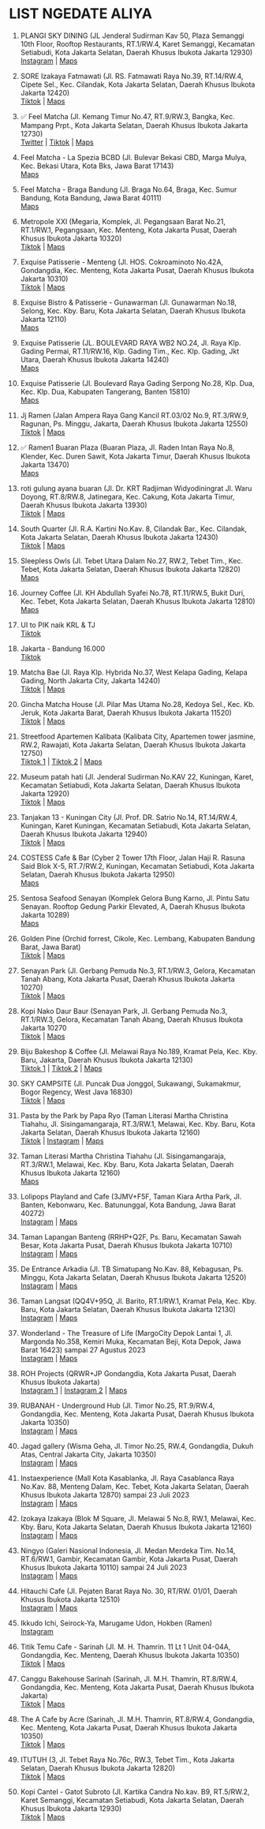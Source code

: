 # LIST NGEDATE ALIYA

1. PLANGI SKY DINING (JL Jenderal Sudirman Kav 50, Plaza Semanggi 10th Floor, Rooftop Restaurants, RT.1/RW.4, Karet Semanggi, Kecamatan Setiabudi, Kota Jakarta Selatan, Daerah Khusus Ibukota Jakarta 12930)\
[Instagram](https://www.instagram.com/reel/Ci7CiPnD2fZ/?igshid=MzRlODBiNWFlZA==) | [Maps](https://goo.gl/maps/okf9AdwFWENHuNqx8)

2. SORE Izakaya Fatmawati (Jl. RS. Fatmawati Raya No.39, RT.14/RW.4, Cipete Sel., Kec. Cilandak, Kota Jakarta Selatan, Daerah Khusus Ibukota Jakarta 12420)\
[Tiktok](https://vt.tiktok.com/ZSLYuTg3A/) | [Maps](https://maps.app.goo.gl/J6CpYVEmEQZNNEVAA?g_st=ic)

3. ✅ Feel Matcha (Jl. Kemang Timur No.47, RT.9/RW.3, Bangka, Kec. Mampang Prpt., Kota Jakarta Selatan, Daerah Khusus Ibukota Jakarta 12730)\
[Twitter](https://twitter.com/foodfess2/status/1666046047989424131?s=46&t=EqnRbNa34mFJfta5mkYiXQ) | [Tiktok](https://vt.tiktok.com/ZSLreEXhv/) | [Maps](https://goo.gl/maps/PqKdsVcynsvh4LE36)

4. Feel Matcha - La Spezia BCBD (Jl. Bulevar Bekasi CBD, Marga Mulya, Kec. Bekasi Utara, Kota Bks, Jawa Barat 17143)\
[Maps](https://goo.gl/maps/gYQuZfhHZGTg8jav8)

5. Feel Matcha - Braga Bandung (Jl. Braga No.64, Braga, Kec. Sumur Bandung, Kota Bandung, Jawa Barat 40111)\
[Maps](https://maps.app.goo.gl/V2X4sDFy14KUuodG9?g_st=ic)

6. Metropole XXI (Megaria, Komplek, Jl. Pegangsaan Barat No.21, RT.1/RW.1, Pegangsaan, Kec. Menteng, Kota Jakarta Pusat, Daerah Khusus Ibukota Jakarta 10320)\
[Tiktok](https://vt.tiktok.com/ZSL6q7Ytm/) | [Maps](https://goo.gl/maps/mMEhrtpJfq9TkX7w7)

7. Exquise Patisserie - Menteng (Jl. HOS. Cokroaminoto No.42A, Gondangdia, Kec. Menteng, Kota Jakarta Pusat, Daerah Khusus Ibukota Jakarta 10310)\
[Tiktok](https://vt.tiktok.com/ZSLM1p4dM/) | [Maps](https://maps.app.goo.gl/eSfmEyntL3vRsRAd9)

8. Exquise Bistro & Patisserie - Gunawarman (Jl. Gunawarman No.18, Selong, Kec. Kby. Baru, Kota Jakarta Selatan, Daerah Khusus Ibukota Jakarta 12110)\
[Maps](https://goo.gl/maps/g2XyMoFhhhQJg1zi7)

9. Exquise Patisserie (JL. BOULEVARD RAYA WB2 NO.24, Jl. Raya Klp. Gading Permai, RT.11/RW.16, Klp. Gading Tim., Kec. Klp. Gading, Jkt Utara, Daerah Khusus Ibukota Jakarta 14240)\
[Maps](https://goo.gl/maps/aYq1xX2AgdQcWZUX6)

10. Exquise Patisserie (Jl. Boulevard Raya Gading Serpong No.28, Klp. Dua, Kec. Klp. Dua, Kabupaten Tangerang, Banten 15810)\
[Maps](https://goo.gl/maps/BzDGwC1cLdE2bUkS9)

11. Jj Ramen (Jalan Ampera Raya Gang Kancil RT.03/02 No.9, RT.3/RW.9, Ragunan, Ps. Minggu, Jakarta, Daerah Khusus Ibukota Jakarta 12550)\
[Tiktok](https://vt.tiktok.com/ZSLM1VstT/) | [Maps](https://goo.gl/maps/1aPQtYWokGbkJmik7)

12. ✅ Ramen1 Buaran Plaza (Buaran Plaza, Jl. Raden Intan Raya No.8, Klender, Kec. Duren Sawit, Kota Jakarta Timur, Daerah Khusus Ibukota Jakarta 13470)\
[Maps](https://maps.app.goo.gl/kn2UDALhgAYUpTFX9?g_st=ic)

13. roti gulung ayana buaran (Jl. Dr. KRT Radjiman Widyodiningrat Jl. Waru Doyong, RT.8/RW.8, Jatinegara, Kec. Cakung, Kota Jakarta Timur, Daerah Khusus Ibukota Jakarta 13930)\
[Tiktok](https://vt.tiktok.com/ZSLMudYHd/) | [Maps](https://goo.gl/maps/LqGvhDXTVLLGECyo9)

14. South Quarter (Jl. R.A. Kartini No.Kav. 8, Cilandak Bar., Kec. Cilandak, Kota Jakarta Selatan, Daerah Khusus Ibukota Jakarta 12430)\
[Tiktok](https://vt.tiktok.com/ZSLrJEEHT/) | [Maps](https://goo.gl/maps/jHQX1XezpRksdvJC8)

15. Sleepless Owls (Jl. Tebet Utara Dalam No.27, RW.2, Tebet Tim., Kec. Tebet, Kota Jakarta Selatan, Daerah Khusus Ibukota Jakarta 12820)\
[Maps](https://maps.app.goo.gl/ok847wDHEoASf1CQ9?g_st=ic)

16. Journey Coffee (Jl. KH Abdullah Syafei No.78, RT.11/RW.5, Bukit Duri, Kec. Tebet, Kota Jakarta Selatan, Daerah Khusus Ibukota Jakarta 12810)\
[Maps](https://maps.app.goo.gl/GkvaB5kmJE5XQbdL9?g_st=ic)

17. UI to PIK naik KRL & TJ\
[Tiktok](https://vt.tiktok.com/ZSLr7CYcE/)

18. Jakarta - Bandung 16.000\
[Tiktok](https://vt.tiktok.com/ZSLrvpEGC/)

19. Matcha Bae (Jl. Raya Klp. Hybrida No.37, West Kelapa Gading, Kelapa Gading, North Jakarta City, Jakarta 14240)\
[Tiktok](https://vt.tiktok.com/ZSLhLLbBk/) | [Maps](https://goo.gl/maps/vynidRD6Sabpr6nZ9)

20. Gincha Matcha House (Jl. Pilar Mas Utama No.28, Kedoya Sel., Kec. Kb. Jeruk, Kota Jakarta Barat, Daerah Khusus Ibukota Jakarta 11520)\
[Tiktok](https://vt.tiktok.com/ZSLhLLALG/) | [Maps](https://goo.gl/maps/AdzcoxNSWxkTPYUP6)

21. Streetfood Apartemen Kalibata (Kalibata City, Apartemen tower jasmine, RW.2, Rawajati, Kota Jakarta Selatan, Daerah Khusus Ibukota Jakarta 12750)\
[Tiktok 1](https://vt.tiktok.com/ZSLhErudA/) | [Tiktok 2](https://vt.tiktok.com/ZSLDGG8aU/) | [Maps](https://goo.gl/maps/hAXyNh8c9DsKCqUk9)

22. Museum patah hati (Jl. Jenderal Sudirman No.KAV 22, Kuningan, Karet, Kecamatan Setiabudi, Kota Jakarta Selatan, Daerah Khusus Ibukota Jakarta 12920)\
[Tiktok](https://vt.tiktok.com/ZSLkj5s5b/) | [Maps](https://goo.gl/maps/ZwSSR1E6LsWeMf7P8)

23. Tanjakan 13 - Kuningan City (Jl. Prof. DR. Satrio No.14, RT.14/RW.4, Kuningan, Karet Kuningan, Kecamatan Setiabudi, Kota Jakarta Selatan, Daerah Khusus Ibukota Jakarta 12940)\
[Tiktok](https://vt.tiktok.com/ZSLkbD9B4/) | [Maps](https://goo.gl/maps/rq6RGWMQz1MgMHJ7A)

24. COSTESS Cafe & Bar (Cyber 2 Tower 17th Floor, Jalan Haji R. Rasuna Said Blok X-5, RT.7/RW.2, Kuningan, Kecamatan Setiabudi, Kota Jakarta Selatan, Daerah Khusus Ibukota Jakarta 12950)\
[Maps](https://goo.gl/maps/4g1N52hYiLjPnmfy5)

25. Sentosa Seafood Senayan (Komplek Gelora Bung Karno, Jl. Pintu Satu Senayan. Rooftop Gedung Parkir Elevated, A, Daerah Khusus Ibukota Jakarta 10289)\
[Maps](https://goo.gl/maps/UFJ8ZaYpTc1DnL1J9)

26. Golden Pine (Orchid forrest, Cikole, Kec. Lembang, Kabupaten Bandung Barat, Jawa Barat)\
[Tiktok](https://vt.tiktok.com/ZSLknGJQ1/) | [Maps](https://goo.gl/maps/U5eNVuMvds7FhxEH8)

27. Senayan Park (Jl. Gerbang Pemuda No.3, RT.1/RW.3, Gelora, Kecamatan Tanah Abang, Kota Jakarta Pusat, Daerah Khusus Ibukota Jakarta 10270)\
[Tiktok](https://vt.tiktok.com/ZSLAXmWs5/) | [Maps](https://goo.gl/maps/5AsgdMEN1MR127m7A)

28. Kopi Nako Daur Baur (Senayan Park, Jl. Gerbang Pemuda No.3, RT.1/RW.3, Gelora, Kecamatan Tanah Abang, Daerah Khusus Ibukota Jakarta 10270\
[Tiktok](https://vt.tiktok.com/ZSLDJ9jNG/) | [Maps](https://goo.gl/maps/5AsgdMEN1MR127m7A)

29. Biju Bakeshop & Coffee (Jl. Melawai Raya No.189, Kramat Pela, Kec. Kby. Baru, Jakarta, Daerah Khusus Ibukota Jakarta 12130)\
[Tiktok 1](https://vt.tiktok.com/ZSLDG3oBr/) | [Tiktok 2](https://vt.tiktok.com/ZSLfC7HL2/) | [Maps](https://goo.gl/maps/VreMCfqQAxBi8t2T9)

30. SKY CAMPSITE (Jl. Puncak Dua Jonggol, Sukawangi, Sukamakmur, Bogor Regency, West Java 16830)\
[Tiktok](https://vt.tiktok.com/ZSLDGVWNY/) | [Maps](https://goo.gl/maps/bAZUWRkVNwrHzWWk7)

31. Pasta by the Park by Papa Ryo (Taman Literasi Martha Christina Tiahahu, Jl. Sisingamangaraja, RT.3/RW.1, Melawai, Kec. Kby. Baru, Kota Jakarta Selatan, Daerah Khusus Ibukota Jakarta 12160)\
[Tiktok](https://vt.tiktok.com/ZSLDtdKNt/) | [Instagram](https://www.instagram.com/reel/CtRGty5sh43/?igshid=MTc4MmM1YmI2Ng==) | [Maps](https://goo.gl/maps/aw3wYxgGhLHFQ4gN8)

32. Taman Literasi Martha Christina Tiahahu (Jl. Sisingamangaraja, RT.3/RW.1, Melawai, Kec. Kby. Baru, Kota Jakarta Selatan, Daerah Khusus Ibukota Jakarta 12160)\
[Maps](https://goo.gl/maps/x4fjjy8pxMs4BpfP9)

33. Lolipops Playland and Cafe (3JMV+F5F, Taman Kiara Artha Park, Jl. Banten, Kebonwaru, Kec. Batununggal, Kota Bandung, Jawa Barat 40272)\
[Instagram](https://www.instagram.com/reel/CtaglVAsq6-/?igshid=MTc4MmM1YmI2Ng==) | [Maps](https://goo.gl/maps/xNQPwxybvMTnRNfX9)

34. Taman Lapangan Banteng (RRHP+Q2F, Ps. Baru, Kecamatan Sawah Besar, Kota Jakarta Pusat, Daerah Khusus Ibukota Jakarta 10710)\
[Instagram](https://www.instagram.com/reel/CtqBdCCBT3H/?igshid=MTc4MmM1YmI2Ng==) | [Maps](https://goo.gl/maps/YAAfjigpDDhY1rSb7)

35. De Entrance Arkadia (Jl. TB Simatupang No.Kav. 88, Kebagusan, Ps. Minggu, Kota Jakarta Selatan, Daerah Khusus Ibukota Jakarta 12520)\
[Instagram](https://www.instagram.com/reel/CtHAoxzNzWG/?igshid=MTc4MmM1YmI2Ng==) | [Maps](https://goo.gl/maps/wfpnhKXft8UMKPwt9)

36. Taman Langsat (QQ4V+95Q, Jl. Barito, RT.1/RW.1, Kramat Pela, Kec. Kby. Baru, Kota Jakarta Selatan, Daerah Khusus Ibukota Jakarta 12130)\
[Instagram](https://www.instagram.com/reel/Cspmcn5BiUU/?igshid=MTc4MmM1YmI2Ng%3D%3D) | [Maps](https://goo.gl/maps/wNHKSwFhttYxj4GRA)

37. Wonderland - The Treasure of Life (MargoCity Depok Lantai 1, Jl. Margonda No.358, Kemiri Muka, Kecamatan Beji, Kota Depok, Jawa Barat 16423) sampai 27 Agustus 2023\
[Instagram](https://www.instagram.com/reel/CuHDECEL4c4/?igshid=MTc4MmM1YmI2Ng==) | [Maps](https://goo.gl/maps/FEYH7LUWTJ1wABop6)

38. ROH Projects (QRWR+JP Gondangdia, Kota Jakarta Pusat, Daerah Khusus Ibukota Jakarta)\
[Instagram 1](https://www.instagram.com/reel/CtJRx1-sceh/?igshid=MTc4MmM1YmI2Ng==) | [Instagram 2](https://www.instagram.com/reel/Cuvp85YrYwf/?igshid=MTc4MmM1YmI2Ng==) | [Maps](https://goo.gl/maps/kSvRPDv7cWGUDL8X8)

39. RUBANAH - Underground Hub (Jl. Timor No.25, RT.9/RW.4, Gondangdia, Kec. Menteng, Kota Jakarta Pusat, Daerah Khusus Ibukota Jakarta 10350)\
[Instagram](https://www.instagram.com/reel/CuTHMEShyaj/?igshid=MTc4MmM1YmI2Ng==) | [Maps](https://goo.gl/maps/CmPGySgGx19pS91r9)

40. Jagad gallery (Wisma Geha, Jl. Timor No.25, RW.4, Gondangdia, Dukuh Atas, Central Jakarta City, Jakarta 10350)\
[Instagram](https://www.instagram.com/reel/CuRsOd5hF0k/?igshid=MTc4MmM1YmI2Ng==) | [Maps](https://goo.gl/maps/JYak5LEKwErJdpqw9)

41. Instaexperience (Mall Kota Kasablanka, Jl. Raya Casablanca Raya No.Kav. 88, Menteng Dalam, Kec. Tebet, Kota Jakarta Selatan, Daerah Khusus Ibukota Jakarta 12870) sampai 23 Juli 2023\
[Instagram](https://www.instagram.com/reel/CuTjNx8Afwy/?igshid=MTc4MmM1YmI2Ng==) | [Maps](https://goo.gl/maps/AaZSLi9u2chLhFUg8)

42. Izokaya Izakaya (Blok M Square, Jl. Melawai 5 No.8, RW.1, Melawai, Kec. Kby. Baru, Kota Jakarta Selatan, Daerah Khusus Ibukota Jakarta 12160)\
[Instagram](https://www.instagram.com/reel/CuO4233hr_m/?igshid=MTc4MmM1YmI2Ng==) | [Maps](https://goo.gl/maps/FLnYGecoHqoW8ofg6)

43. Ningyo (Galeri Nasional Indonesia, Jl. Medan Merdeka Tim. No.14, RT.6/RW.1, Gambir, Kecamatan Gambir, Kota Jakarta Pusat, Daerah Khusus Ibukota Jakarta 10110) sampai 24 Juli 2023\
[Instagram](https://www.instagram.com/reel/CujlRHdhcoS/?igshid=MTc4MmM1YmI2Ng==) | [Maps](https://goo.gl/maps/GjkJ3e7fBZjRiAgx5)

44. Hitauchi Cafe (Jl. Pejaten Barat Raya No. 30, RT/RW. 01/01, Daerah Khusus Ibukota Jakarta 12510)\
[Instagram](https://www.instagram.com/reel/CrtHiOKBnmv/?igshid=MTc4MmM1YmI2Ng==) | [Maps](https://goo.gl/maps/9hj95QGyS8JZ7vFr5)

45. Ikkudo Ichi, Seirock-Ya, Marugame Udon, Hokben (Ramen)\
[Instagram](https://www.instagram.com/reel/CrdQfSfsaJE/?igshid=MTc4MmM1YmI2Ng==)

46. Titik Temu Cafe - Sarinah (Jl. M. H. Thamrin. 11 Lt 1 Unit 04-04A, Gondangdia, Kec. Menteng, Daerah Khusus Ibukota Jakarta 10350)\
[Tiktok](https://vt.tiktok.com/ZSLfC5xV5/) | [Maps](https://goo.gl/maps/eCSCmGganSpVFQCJ8)  

47. Canggu Bakehouse Sarinah (Sarinah, Jl. M.H. Thamrin, RT.8/RW.4, Gondangdia, Kec. Menteng, Kota Jakarta Pusat, Daerah Khusus Ibukota Jakarta)\
[Tiktok](https://vt.tiktok.com/ZSLfC5xV5/) | [Maps](https://goo.gl/maps/XHFBBznKsG85pyBF8)

48. The A Cafe by Acre (Sarinah, Jl. M.H. Thamrin, RT.8/RW.4, Gondangdia, Kec. Menteng, Kota Jakarta Pusat, Daerah Khusus Ibukota Jakarta 10350)\
[Tiktok](https://vt.tiktok.com/ZSLfC5xV5/) | [Maps](https://goo.gl/maps/ZEabr82FkWKz3mJP9)

49. ITUTUH (3, Jl. Tebet Raya No.76c, RW.3, Tebet Tim., Kota Jakarta Selatan, Daerah Khusus Ibukota Jakarta 12820)\
[Tiktok](https://vt.tiktok.com/ZSLfCsRSb/) | [Maps](https://goo.gl/maps/s6mGUWt43QQzBkaA9)

50. Kopi Cantel - Gatot Subroto (Jl. Kartika Candra No.kav. B9, RT.5/RW.2, Karet Semanggi, Kecamatan Setiabudi, Kota Jakarta Selatan, Daerah Khusus Ibukota Jakarta 12930)\
[Tiktok](https://vt.tiktok.com/ZSLfCtWXA/) | [Maps](https://goo.gl/maps/Yv8KjjBdbVEVeW9y5)
